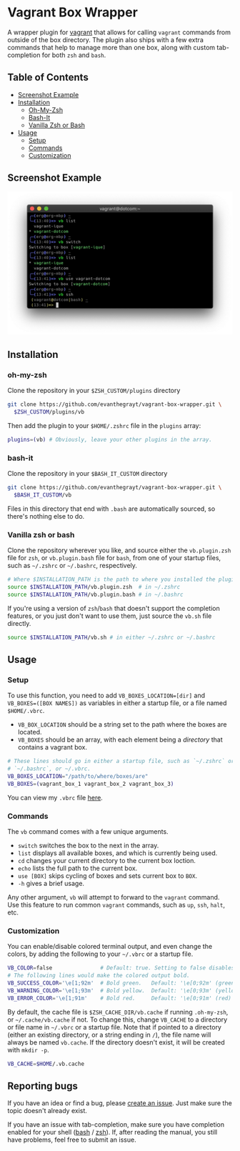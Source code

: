 # Vagrant Box Wrapper
A wrapper plugin for [vagrant](https://www.vagrantup.com/) that allows for
calling `vagrant` commands from outside of the box directory. The plugin also
ships with a few extra commands that help to manage more than one box, along
with custom tab-completion for both `zsh` and `bash`.

## Table of Contents
- [Screenshot Example](#screenshot-example)
- [Installation](#installation)
  - [Oh-My-Zsh](#oh-my-zsh)
  - [Bash-It](#bash-it)
  - [Vanilla Zsh or Bash](#vanilla-zsh-or-bash)
- [Usage](#usage)
  - [Setup](#setup)
  - [Commands](#commands)
  - [Customization](#customization)

## Screenshot Example
![](images/example.jpg)

## Installation
### oh-my-zsh
Clone the repository in your `$ZSH_CUSTOM/plugins` directory
```sh
git clone https://github.com/evanthegrayt/vagrant-box-wrapper.git \
  $ZSH_CUSTOM/plugins/vb
```
Then add the plugin to your `$HOME/.zshrc` file in the `plugins` array:
```sh
plugins=(vb) # Obviously, leave your other plugins in the array.
```

### bash-it
Clone the repository in your `$BASH_IT_CUSTOM` directory
```sh
git clone https://github.com/evanthegrayt/vagrant-box-wrapper.git \
  $BASH_IT_CUSTOM/vb
```
Files in this directory that end with `.bash` are automatically sourced, so
there's nothing else to do.

### Vanilla zsh or bash
Clone the repository wherever you like, and source either the `vb.plugin.zsh`
file for `zsh`, or `vb.plugin.bash` file for `bash`, from one of your startup
files, such as `~/.zshrc` or `~/.bashrc`, respectively.

```sh
# Where $INSTALLATION_PATH is the path to where you installed the plugin.
source $INSTALLATION_PATH/vb.plugin.zsh  # in ~/.zshrc
source $INSTALLATION_PATH/vb.plugin.bash # in ~/.bashrc
```

If you're using a version of `zsh`/`bash` that doesn't support the completion
features, or you just don't want to use them, just source the `vb.sh` file
directly.

```sh
source $INSTALLATION_PATH/vb.sh # in either ~/.zshrc or ~/.bashrc
```

## Usage
### Setup
To use this function, you need to add `VB_BOXES_LOCATION=[dir]` and
`VB_BOXES=([BOX NAMES])` as variables in either a startup file, or a file named
`$HOME/.vbrc`.

- `VB_BOX_LOCATION` should be a string set to the path where the boxes are
located.
- `VB_BOXES` should be an array, with each element being a *directory*
that contains a vagrant box.

```sh
# These lines should go in either a startup file, such as `~/.zshrc` or
# `~/.bashrc`, or ~/.vbrc.
VB_BOXES_LOCATION="/path/to/where/boxes/are"
VB_BOXES=(vagrant_box_1 vagrant_box_2 vagrant_box_3)
```

You can view my `.vbrc` file
[here](https://github.com/evanthegrayt/dotfiles/blob/master/dotfiles/vbrc).

### Commands
The `vb` command comes with a few unique arguments.
- `switch` switches the box to the next in the array.
- `list` displays all available boxes, and which is currently being used.
- `cd` changes your current directory to the current box loction.
- `echo` lists the full path to the current box.
- `use [BOX]` skips cycling of boxes and sets current box to `BOX`.
- `-h` gives a brief usage.

Any other argument, `vb` will attempt to forward to the `vagrant` command. Use
this feature to run common `vagrant` commands, such as `up`, `ssh`, `halt`, etc.

### Customization
You can enable/disable colored terminal output, and even change
the colors, by adding the following to your `~/.vbrc` or a startup file.

```sh
VB_COLOR=false               # Default: true. Setting to false disables colors
# The following lines would make the colored output bold.
VB_SUCCESS_COLOR='\e[1;92m'  # Bold green.   Default: '\e[0;92m' (green)
VB_WARNING_COLOR='\e[1;93m'  # Bold yellow.  Default: '\e[0;93m' (yellow)
VB_ERROR_COLOR='\e[1;91m'    # Bold red.     Default: '\e[0;91m' (red)
```

By default, the cache file is `$ZSH_CACHE_DIR/vb.cache` if running `.oh-my-zsh`,
or `~/.cache/vb.cache` if not. To change this, change `VB_CACHE` to a directory
or file name in `~/.vbrc` or a startup file. Note that if pointed to a directory
(either an existing directory, or a string ending in `/`), the file name will
always be named `vb.cache`. If the directory doesn't exist, it will be created
with `mkdir -p`.

```sh
VB_CACHE=$HOME/.vb.cache
```

## Reporting bugs
If you have an idea or find a bug, please [create an
issue](https://github.com/evanthegrayt/vagrant-box-wrapper/issues/new). Just
make sure the topic
doesn't already exist.

If you have an issue with tab-completion, make sure you have completion enabled
for your shell
([bash](https://www.gnu.org/software/bash/manual/html_node/Programmable-Completion.html)
/ [zsh](http://zsh.sourceforge.net/Doc/Release/Completion-System.html)). If,
after reading the manual, you still have problems, feel free to submit an issue.

